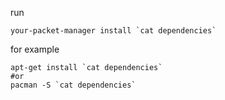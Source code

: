 run 

```
your-packet-manager install `cat dependencies`
```

for example

```
apt-get install `cat dependencies`
#or
pacman -S `cat dependencies`
```
